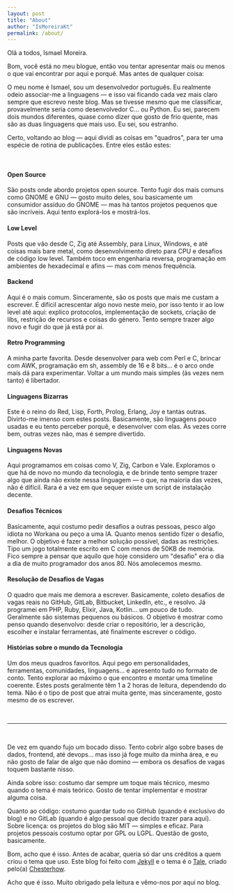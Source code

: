 ```yaml
---
layout: post
title: "About"
author: "IsMoreiraKt"
permalink: /about/
---
```


Olá a todos, Ismael Moreira.

Bom, você está no meu blogue, então vou tentar apresentar mais ou menos o que vai encontrar por aqui e porquê. Mas antes de qualquer coisa:

O meu nome é Ismael, sou um desenvolvedor português. Eu realmente odeio associar-me a linguagens — e isso vai ficando cada vez mais claro sempre que escrevo neste blog. Mas se tivesse mesmo que me classificar, provavelmente seria como desenvolvedor C… ou Python. Eu sei, parecem dois mundos diferentes, quase como dizer que gosto de frio quente, mas são as duas linguagens que mais uso. Eu sei, sou estranho.

Certo, voltando ao blog — aqui dividi as coisas em "quadros", para ter uma espécie de rotina de publicações. Entre eles estão estes:

<br>

#### Open Source

São posts onde abordo projetos open source. Tento fugir dos mais comuns como GNOME e GNU — gosto muito deles, sou basicamente um consumidor assíduo do GNOME — mas há tantos projetos pequenos que são incríveis. Aqui tento explorá-los e mostrá-los.

#### Low Level

Posts que vão desde C, Zig até Assembly, para Linux, Windows, e até coisas mais bare metal, como desenvolvimento direto para CPU e desafios de código low level. Também toco em engenharia reversa, programação em ambientes de hexadecimal e afins — mas com menos frequência.

#### Backend

Aqui é o mais comum. Sinceramente, são os posts que mais me custam a escrever. É difícil acrescentar algo novo neste meio, por isso tento ir ao low level até aqui: explico protocolos, implementação de sockets, criação de libs, restrição de recursos e coisas do género. Tento sempre trazer algo novo e fugir do que já está por aí.

#### Retro Programming

A minha parte favorita. Desde desenvolver para web com Perl e C, brincar com AWK, programação em sh, assembly de 16 e 8 bits… é o arco onde mais dá para experimentar. Voltar a um mundo mais simples (às vezes nem tanto) é libertador.

#### Linguagens Bizarras

Este é o reino do Red, Lisp, Forth, Prolog, Erlang, Joy e tantas outras. Divirto-me imenso com estes posts. Basicamente, são linguagens pouco usadas e eu tento perceber porquê, e desenvolver com elas. Às vezes corre bem, outras vezes não, mas é sempre divertido.

#### Linguagens Novas

Aqui programamos em coisas como V, Zig, Carbon e Vale. Exploramos o que há de novo no mundo da tecnologia, e de brinde tento sempre trazer algo que ainda não existe nessa linguagem — o que, na maioria das vezes, não é difícil. Rara é a vez em que sequer existe um script de instalação decente.

#### Desafios Técnicos

Basicamente, aqui costumo pedir desafios a outras pessoas, pesco algo idiota no Workana ou peço a uma IA. Quanto menos sentido fizer o desafio, melhor. O objetivo é fazer a melhor solução possível, dadas as restrições. Tipo um jogo totalmente escrito em C com menos de 50KB de memória. Fico sempre a pensar que aquilo que hoje considero um "desafio" era o dia a dia de muito programador dos anos 80. Nós amolecemos mesmo.

#### Resolução de Desafios de Vagas

O quadro que mais me demora a escrever. Basicamente, coleto desafios de vagas reais no GitHub, GitLab, Bitbucket, LinkedIn, etc., e resolvo. Já programei em PHP, Ruby, Elixir, Java, Kotlin… um pouco de tudo. Geralmente são sistemas pequenos ou básicos. O objetivo é mostrar como penso quando desenvolvo: desde criar o repositório, ler a descrição, escolher e instalar ferramentas, até finalmente escrever o código.

#### Histórias sobre o mundo da Tecnologia

Um dos meus quadros favoritos. Aqui pego em personalidades, ferramentas, comunidades, linguagens… e apresento tudo no formato de conto. Tento explorar ao máximo o que encontro e montar uma timeline coerente. Estes posts geralmente têm 1 a 2 horas de leitura, dependendo do tema. Não é o tipo de post que atrai muita gente, mas sinceramente, gosto mesmo de os escrever.

<br>
<hr>
<br>

De vez em quando fujo um bocado disso. Tento cobrir algo sobre bases de dados, frontend, até devops... mas isso já foge muito da minha área, e eu não gosto de falar de algo que não domino — embora os desafios de vagas toquem bastante nisso.

Ainda sobre isso: costumo dar sempre um toque mais técnico, mesmo quando o tema é mais teórico. Gosto de tentar implementar e mostrar alguma coisa.

Quanto ao código: costumo guardar tudo no GitHub (quando é exclusivo do blog) e no GitLab (quando é algo pessoal que decido trazer para aqui). Sobre licença: os projetos do blog são MIT — simples e eficaz. Para projetos pessoais costumo optar por GPL ou LGPL. Questão de gosto, basicamente.

Bom, acho que é isso. Antes de acabar, queria só dar uns créditos a quem criou o tema que uso. Este blog foi feito com [Jekyll](https://jekyllrb.com/) e o tema é o [Tale](https://github.com/chesterhow/tale), criado pelo(a) [Chesterhow](https://github.com/chesterhow).

Acho que é isso. Muito obrigado pela leitura e vêmo-nos por aqui no blog.
